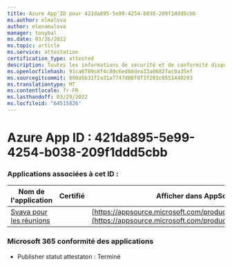 ```yaml
---
title: Azure App’ID pour 421da895-5e99-4254-b038-209f1ddd5cbb
ms.author: elmalova
author: elenamalova
manager: tonybal
ms.date: 03/26/2022
ms.topic: article
ms.service: attestation
certification_type: attested
description: Toutes les informations de sécurité et de conformité disponibles pour 421da895-5e99-4254-b038-209f1ddd5cbb.
ms.openlocfilehash: 91ca6789c8f4c80c6ed8ddea33a06827ac0a35ef
ms.sourcegitcommit: 890a5b31f2a31a7747d88f0f3f203c0551440293
ms.translationtype: MT
ms.contentlocale: fr-FR
ms.lasthandoff: 03/29/2022
ms.locfileid: "64515826"
---
```

# <a name="azure-app-id-421da895-5e99-4254-b038-209f1ddd5cbb"></a>Azure App ID : 421da895-5e99-4254-b038-209f1ddd5cbb


### <a name="apps-associated-with-this-id"></a>Applications associées à cet ID :
| **Nom de l'application** | **Certifié** | **Afficher dans AppSource** |
|--------------|---------------|-----------------------|
| [Svava pour les réunions](../forward/WA200001723.md) |  | [https://appsource.microsoft.com/product/office/WA200001723](https://appsource.microsoft.com/product/office/WA200001723) |

### <a name="microsoft-365-app-compliance-status"></a>Microsoft 365 conformité des applications
- Publisher statut attestaton : Terminé

